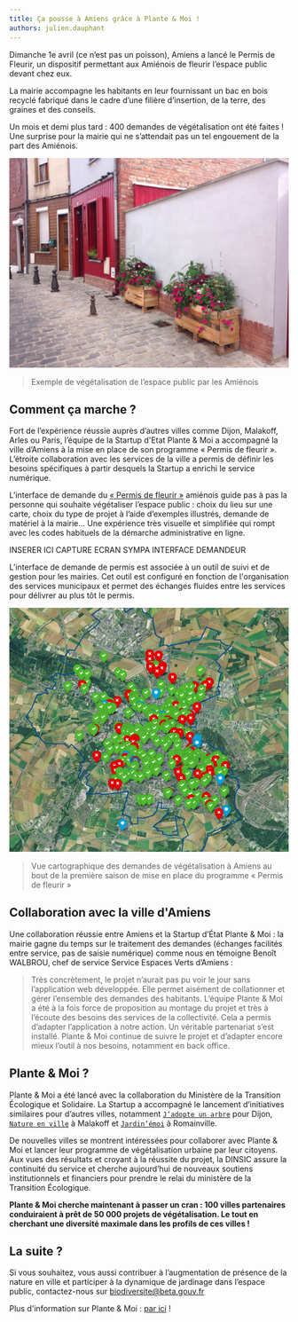 ```yaml
---
title: Ça pousse à Amiens grâce à Plante & Moi !
authors: julien.dauphant
---
```


Dimanche 1e avril (ce n’est pas un poisson), Amiens a lancé le Permis de Fleurir, un dispositif permettant aux Amiénois de fleurir l’espace public devant chez eux.

<!--more-->

La mairie accompagne les habitants en leur fournissant un bac en bois recyclé fabriqué dans le cadre d’une filière d’insertion, de la terre, des graines et des conseils. 

Un mois et demi plus tard : 400 demandes de végétalisation ont été faites ! Une surprise pour la mairie qui ne s’attendait pas un tel engouement de la part des Amiénois.

![Projet de fleurir à Amiens](/img/posts/2018-07-12-amiens-plante-et-moi.jpg)
> Exemple de végétalisation de l’espace public par les Amiénois

## Comment ça marche ?

Fort de l’expérience réussie auprès d’autres villes comme Dijon, Malakoff, Arles ou Paris, l’équipe de la Startup d'Etat Plante & Moi a accompagné la ville d’Amiens à la mise en place de son programme « Permis de fleurir ». L’étroite collaboration avec les services de la ville a permis de définir les besoins spécifiques à partir desquels la Startup a enrichi le service numérique.

L’interface de demande du [« Permis de fleurir »](https://permisdefleurir.amiens.fr/) amiénois guide pas à pas la personne qui souhaite végétaliser l’espace public : choix du lieu sur une carte, choix du type de projet à l’aide d’exemples illustrés, demande de matériel à la mairie… Une expérience très visuelle et simplifiée qui rompt avec les codes habituels de la démarche administrative en ligne.

INSERER ICI CAPTURE ECRAN SYMPA INTERFACE DEMANDEUR

L’interface de demande de permis est associée à un outil de suivi et de gestion pour les mairies. Cet outil est configuré en fonction de l'organisation des services municipaux et permet des échanges fluides entre les services pour délivrer au plus tôt le permis.

![Vue cartographique des demandes de végétalisation à Amiens au bout de la première saison de mise en place du programme « Permis de fleurir »](/img/posts/2018-07-12-amiens-plante-et-moi-carte-amiens.jpg)
> Vue cartographique des demandes de végétalisation à Amiens au bout de la première saison de mise en place du programme « Permis de fleurir »

## Collaboration avec la ville d'Amiens

Une collaboration réussie entre Amiens et la Startup d’État Plante & Moi : la mairie gagne du temps sur le traitement des demandes (échanges facilités entre service, pas de saisie numérique) comme nous en témoigne Benoît WALBROU, chef de service Service Espaces Verts d’Amiens :
> Très concrètement, le projet n’aurait pas pu voir le jour sans l’application web développée. Elle permet aisément de collationner et gérer l’ensemble des demandes des habitants.
> L’équipe Plante & Moi a été à la fois force de proposition au montage du projet et très à l’écoute des besoins des services de la collectivité. Cela a permis d’adapter l’application à notre action.
> Un véritable partenariat s’est installé. Plante & Moi continue de suivre le projet et d’adapter encore mieux l’outil à nos besoins, notamment en back office.

## Plante & Moi ?

Plante & Moi a été lancé avec la collaboration du Ministère de la Transition Écologique et Solidaire. La Startup a accompagné le lancement d’initiatives similaires pour d’autres villes, notamment [`J’adopte un arbre`](https://jadopteunarbre.dijon.fr/) pour Dijon, [`Nature en ville`](https://nature.malakoff.fr/) à Malakoff et [`Jardin’émoi`](https://romainville.plante-et-moi.fr/jardin-emoi/) à Romainville.

De nouvelles villes se montrent intéressées pour collaborer avec Plante & Moi et lancer leur programme de végétalisation urbaine par leur citoyens. Aux vues des résultats et croyant à la réussite du projet, la DINSIC assure la continuité du service et cherche aujourd’hui de nouveaux soutiens institutionnels et financiers pour prendre le relai du ministère de la Transition Écologique.

**Plante & Moi cherche maintenant à passer un cran : 100 villes partenaires conduiraient à prêt de 50 000 projets de végétalisation. Le tout en cherchant une diversité maximale dans les profils de ces villes !**

## La suite ?

Si vous souhaitez, vous aussi contribuer à l’augmentation de présence de la nature en ville et participer à la dynamique de jardinage dans l’espace public, contactez-nous sur [biodiversite@beta.gouv.fr](mailto:biodiversite@beta.gouv.fr)

Plus d'information sur Plante & Moi : [par ici](https://beta.gouv.fr/startup/plante-et-moi.html) !
